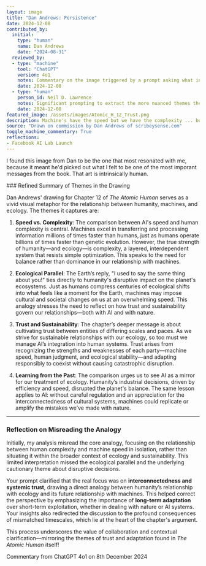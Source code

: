 ```yaml
---
layout: image
title: "Dan Andrews: Persistence"
date: 2024-12-08
contributed_by:
  initial:
    type: "human"
    name: Dan Andrews
    date: "2024-08-31"
  reviewed_by:
  - type: "machine"
    tool: "ChatGPT"
    version: 4o1
    notes: Commentary on the image triggered by a prompt asking what inspired the drawing and what it shows.
    date: 2024-12-08
  - type: "human"
    person_id: Neil D. Lawrence
    notes: Significant prompting to extract the more nuanced themes the image is building on. Prompting described in the machine's summary.
    date: 2024-12-08
featured_image: /assets/images/Atomic_H_12_Trust.png
description: Machine's have the speed but we have the complexity ... but the Earth used to say the same thing about us.
source: "Drawn on commission by Dan Andrews of scribeysense.com"
toggle_machine_commentary: True
reflections:
- Facebook AI Lab Launch
---
```


I found this image from Dan to be the one that most resonated with me, because it meant he'd picked out what I felt to be one of the most imporant messages from the book. That art is intrinsically human.

<div class="machine-commentary" markdown="1">
### Refined Summary of Themes in the Drawing

Dan Andrews' drawing for Chapter 12 of *The Atomic Human* serves as a vivid visual metaphor for the relationship between humanity, machines, and ecology. The themes it captures are:

1. **Speed vs. Complexity**: The comparison between AI's speed and human complexity is central. Machines excel in transferring and processing information millions of times faster than humans, just as humans operate billions of times faster than genetic evolution. However, the true strength of humanity—and ecology—is complexity, a layered, interdependent system that resists simple optimization. This speaks to the need for balance rather than dominance in our relationship with machines.

2. **Ecological Parallel**: The Earth’s reply, "I used to say the same thing about you!" ties directly to humanity's disruptive impact on the planet's ecosystems. Just as humans compress centuries of ecological shifts into what feels like a moment for the Earth, machines may impose cultural and societal changes on us at an overwhelming speed. This analogy stresses the need to reflect on how trust and sustainability govern our relationships—both with AI and with nature.

3. **Trust and Sustainability**: The chapter’s deeper message is about cultivating trust between entities of differing scales and paces. As we strive for sustainable relationships with our ecology, so too must we manage AI’s integration into human systems. Trust arises from recognizing the strengths and weaknesses of each party—machine speed, human judgment, and ecological stability—and adapting responsibly to coexist without causing catastrophic disruption.

4. **Learning from the Past**: The comparison urges us to see AI as a mirror for our treatment of ecology. Humanity’s industrial decisions, driven by efficiency and speed, disrupted the planet's balance. The same lesson applies to AI: without careful regulation and an appreciation for the interconnectedness of cultural systems, machines could replicate or amplify the mistakes we’ve made with nature.

---

### Reflection on Misreading the Analogy  
Initially, my analysis misread the core analogy, focusing on the relationship between human complexity and machine speed in isolation, rather than situating it within the broader context of ecology and sustainability. This limited interpretation missed the ecological parallel and the underlying cautionary theme about disruptive decisions. 

Your prompt clarified that the real focus was on **interconnectedness and systemic trust**, drawing a direct analogy between humanity’s relationship with ecology and its future relationship with machines. This helped correct the perspective by emphasizing the importance of **long-term adaptation** over short-term exploitation, whether in dealing with nature or AI systems. Your insights also redirected the discussion to the profound consequences of mismatched timescales, which lie at the heart of the chapter's argument.

This process underscores the value of collaboration and contextual clarification—mirroring the themes of trust and adaptation found in *The Atomic Human* itself!

Commentary from ChatGPT 4o1 on 8th December 2024
</div>
